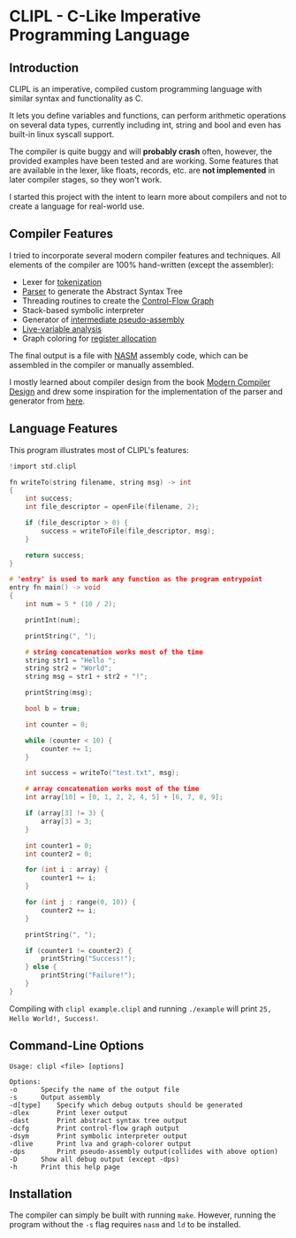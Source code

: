 # CLIPL - C-Like Imperative Programming Language
## Introduction

CLIPL is an imperative, compiled custom programming language with similar syntax and functionality
as C.

It lets you define variables and functions, can perform arithmetic operations on several data types,
currently including int, string and bool and even has built-in linux syscall support.

The compiler is quite buggy and will **probably crash** often, however, the provided examples have been tested and are working.
Some features that are available in the lexer, like floats, records, etc. are **not implemented** in later compiler stages,
so they won't work.

I started this project with the intent to learn more about compilers and not to create a language for real-world use.

## Compiler Features

I tried to incorporate several modern compiler features and techniques.
All elements of the compiler are 100% hand-written (except the assembler):

- Lexer for [tokenization](https://en.wikipedia.org/wiki/Lexical_analysis)
- [Parser](https://en.wikipedia.org/wiki/Parsing) to generate the Abstract Syntax Tree
- Threading routines to create the [Control-Flow Graph](https://en.wikipedia.org/wiki/Control-flow_graph)
- Stack-based symbolic interpreter
- Generator of [intermediate pseudo-assembly](https://en.wikipedia.org/wiki/Intermediate_representation)
- [Live-variable analysis](https://en.wikipedia.org/wiki/Live-variable_analysis)
- Graph coloring for [register allocation](https://en.wikipedia.org/wiki/Register_allocation#Graph-coloring_allocation)

The final output is a file with [NASM](https://en.wikipedia.org/wiki/Netwide_Assembler) assembly code, which can be assembled in the compiler or manually assembled.

I mostly learned about compiler design from the book [Modern Compiler Design](https://link.springer.com/book/10.1007/978-1-4614-4699-6) and drew some inspiration for the implementation of the
parser and generator from [here](https://github.com/rui314/8cc/).

## Language Features

This program illustrates most of CLIPL's features:

```c
!import std.clipl

fn writeTo(string filename, string msg) -> int
{
	int success;
	int file_descriptor = openFile(filename, 2);

	if (file_descriptor > 0) {
		success = writeToFile(file_descriptor, msg);
	}

	return success;
}

# 'entry' is used to mark any function as the program entrypoint
entry fn main() -> void 
{
	int num = 5 * (10 / 2);

	printInt(num);

	printString(", ");

	# string concatenation works most of the time
	string str1 = "Hello ";
	string str2 = "World";
	string msg = str1 + str2 + "!";

	printString(msg);

	bool b = true;

	int counter = 0;

	while (counter < 10) {
		counter += 1;
	}

	int success = writeTo("test.txt", msg);

	# array concatenation works most of the time
	int array[10] = [0, 1, 2, 2, 4, 5] + [6, 7, 8, 9];

	if (array[3] != 3) {
		array[3] = 3;
	}

	int counter1 = 0;
	int counter2 = 0;

	for (int i : array) {
		counter1 += i;
	}

	for (int j : range(0, 10)) {
		counter2 += i;
	}

	printString(", ");

	if (counter1 != counter2) {
		printString("Success!");
	} else {
		printString("Failure!");
	}
}

```
Compiling with ```clipl example.clipl``` and running ```./example``` will print ```25, Hello World!, Success!```.

## Command-Line Options
```
Usage: clipl <file> [options]

Options:
-o		Specify the name of the output file
-s		Output assembly
-d[type]	Specify which debug outputs should be generated
-dlex		Print lexer output
-dast		Print abstract syntax tree output
-dcfg		Print control-flow graph output
-dsym		Print symbolic interpreter output
-dlive		Print lva and graph-colorer output
-dps		Print pseudo-assembly output(collides with above option)
-D		Show all debug output (except -dps)
-h		Print this help page
```

## Installation

The compiler can simply be built with running ```make```.
However, running the program without the ```-s``` flag requires ```nasm``` and ```ld``` to be installed.
